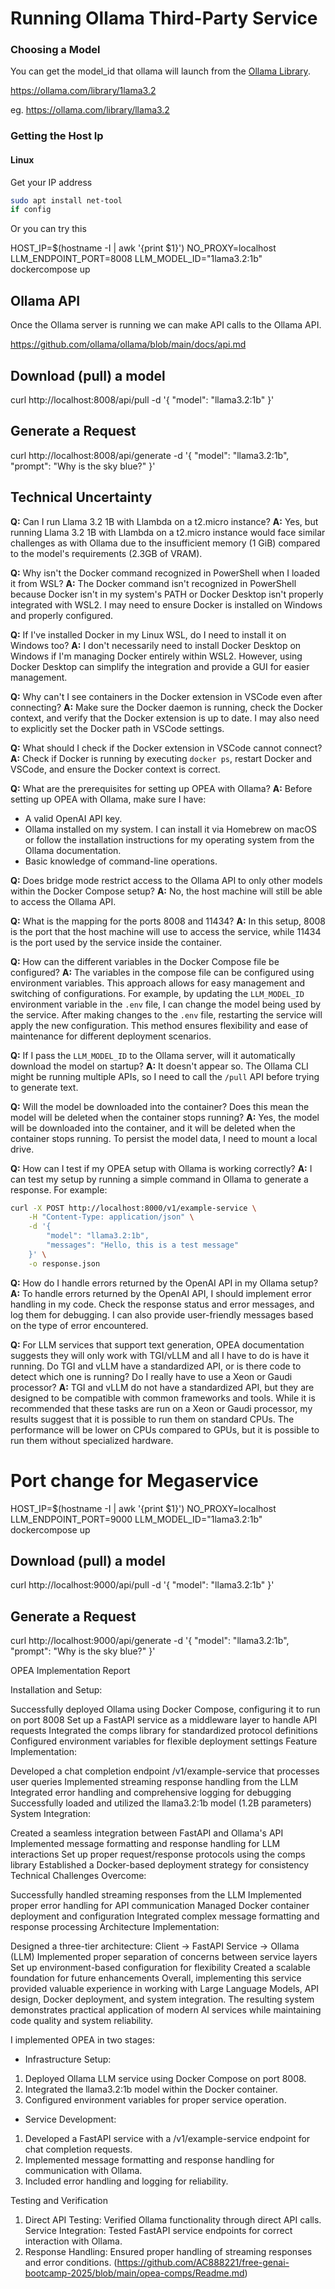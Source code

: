 # Running Ollama Third-Party Service

### Choosing a Model

You can get the model_id that ollama will launch from the [Ollama Library](https://ollama.com/library).

https://ollama.com/library/1lama3.2

eg. https://ollama.com/library/llama3.2

### Getting the Host Ip

#### Linux

Get your IP address
```sh
sudo apt install net-tool
if config
```

Or you can try this

HOST_IP=$(hostname -I | awk '{print $1}') NO_PROXY=localhost LLM_ENDPOINT_PORT=8008 LLM_MODEL_ID="1lama3.2:1b" dockercompose up

## Ollama API

Once the Ollama server is running we can make API calls to the Ollama API.

https://github.com/ollama/ollama/blob/main/docs/api.md


## Download (pull) a model

curl http://localhost:8008/api/pull -d '{
    "model": "llama3.2:1b"
}'

## Generate a Request

curl http://localhost:8008/api/generate -d '{
    "model": "llama3.2:1b",
    "prompt": "Why is the sky blue?"
}'

## Technical Uncertainty

**Q:** Can I run Llama 3.2 1B with Llambda on a t2.micro instance?
**A:** Yes, but running Llama 3.2 1B with Llambda on a t2.micro instance would face similar challenges as with Ollama due to the insufficient memory (1 GiB) compared to the model's requirements (2.3GB of VRAM).

**Q:** Why isn't the Docker command recognized in PowerShell when I loaded it from WSL?
**A:** The Docker command isn't recognized in PowerShell because Docker isn't in my system's PATH or Docker Desktop isn't properly integrated with WSL2. I may need to ensure Docker is installed on Windows and properly configured.

**Q:** If I've installed Docker in my Linux WSL, do I need to install it on Windows too?
**A:** I don't necessarily need to install Docker Desktop on Windows if I'm managing Docker entirely within WSL2. However, using Docker Desktop can simplify the integration and provide a GUI for easier management.

**Q:** Why can't I see containers in the Docker extension in VSCode even after connecting?
**A:** Make sure the Docker daemon is running, check the Docker context, and verify that the Docker extension is up to date. I may also need to explicitly set the Docker path in VSCode settings.

**Q:** What should I check if the Docker extension in VSCode cannot connect?
**A:** Check if Docker is running by executing `docker ps`, restart Docker and VSCode, and ensure the Docker context is correct.

**Q:** What are the prerequisites for setting up OPEA with Ollama?
**A:** Before setting up OPEA with Ollama, make sure I have:
- A valid OpenAI API key.
- Ollama installed on my system. I can install it via Homebrew on macOS or follow the installation instructions for my operating system from the Ollama documentation.
- Basic knowledge of command-line operations.

**Q:** Does bridge mode restrict access to the Ollama API to only other models within the Docker Compose setup?
**A:** No, the host machine will still be able to access the Ollama API.

**Q:** What is the mapping for the ports 8008 and 11434?
**A:** In this setup, 8008 is the port that the host machine will use to access the service, while 11434 is the port used by the service inside the container.

**Q:** How can the different variables in the Docker Compose file be configured?
**A:** The variables in the compose file can be configured using environment variables. This approach allows for easy management and switching of configurations. For example, by updating the `LLM_MODEL_ID` environment variable in the `.env` file, I can change the model being used by the service. After making changes to the `.env` file, restarting the service will apply the new configuration. This method ensures flexibility and ease of maintenance for different deployment scenarios.

**Q:** If I pass the `LLM_MODEL_ID` to the Ollama server, will it automatically download the model on startup?
**A:** It doesn't appear so. The Ollama CLI might be running multiple APIs, so I need to call the `/pull` API before trying to generate text.

**Q:** Will the model be downloaded into the container? Does this mean the model will be deleted when the container stops running?
**A:** Yes, the model will be downloaded into the container, and it will be deleted when the container stops running. To persist the model data, I need to mount a local drive.

**Q:** How can I test if my OPEA setup with Ollama is working correctly?
**A:** I can test my setup by running a simple command in Ollama to generate a response. For example:
```sh
curl -X POST http://localhost:8000/v1/example-service \
    -H "Content-Type: application/json" \
    -d '{
        "model": "llama3.2:1b",
        "messages": "Hello, this is a test message"
    }' \
    -o response.json
```

**Q:** How do I handle errors returned by the OpenAI API in my Ollama setup?
**A:** To handle errors returned by the OpenAI API, I should implement error handling in my code. Check the response status and error messages, and log them for debugging. I can also provide user-friendly messages based on the type of error encountered.

**Q:** For LLM services that support text generation, OPEA documentation suggests they will only work with TGI/vLLM and all I have to do is have it running. Do TGI and vLLM have a standardized API, or is there code to detect which one is running? Do I really have to use a Xeon or Gaudi processor?
**A:** TGI and vLLM do not have a standardized API, but they are designed to be compatible with common frameworks and tools. While it is recommended that these tasks are run on a Xeon or Gaudi processor, my results suggest that it is possible to run them on standard CPUs. The performance will be lower on CPUs compared to GPUs, but it is possible to run them without specialized hardware.

# Port change for Megaservice
HOST_IP=$(hostname -I | awk '{print $1}') NO_PROXY=localhost LLM_ENDPOINT_PORT=9000 LLM_MODEL_ID="1lama3.2:1b" dockercompose up
## Download (pull) a model

curl http://localhost:9000/api/pull -d '{
    "model": "llama3.2:1b"
}'

## Generate a Request

curl http://localhost:9000/api/generate -d '{
    "model": "llama3.2:1b",
    "prompt": "Why is the sky blue?"
}'

OPEA Implementation Report

Installation and Setup:

Successfully deployed Ollama using Docker Compose, configuring it to run on port 8008
Set up a FastAPI service as a middleware layer to handle API requests
Integrated the comps library for standardized protocol definitions
Configured environment variables for flexible deployment settings
Feature Implementation:

Developed a chat completion endpoint /v1/example-service that processes user queries
Implemented streaming response handling from the LLM
Integrated error handling and comprehensive logging for debugging
Successfully loaded and utilized the llama3.2:1b model (1.2B parameters)
System Integration:

Created a seamless integration between FastAPI and Ollama's API
Implemented message formatting and response handling for LLM interactions
Set up proper request/response protocols using the comps library
Established a Docker-based deployment strategy for consistency
Technical Challenges Overcome:

Successfully handled streaming responses from the LLM
Implemented proper error handling for API communication
Managed Docker container deployment and configuration
Integrated complex message formatting and response processing
Architecture Implementation:

Designed a three-tier architecture: Client → FastAPI Service → Ollama (LLM)
Implemented proper separation of concerns between service layers
Set up environment-based configuration for flexibility
Created a scalable foundation for future enhancements
Overall, implementing this service provided valuable experience in working with Large Language Models, API design, Docker deployment, and system integration. The resulting system demonstrates practical application of modern AI services while maintaining code quality and system reliability.

I implemented OPEA in two stages:

- Infrastructure Setup:
1. Deployed Ollama LLM service using Docker Compose on port 8008.
2. Integrated the llama3.2:1b model within the Docker container.
3. Configured environment variables for proper service operation.

- Service Development:
1. Developed a FastAPI service with a /v1/example-service endpoint for chat completion requests.
2. Implemented message formatting and response handling for communication with Ollama.
3. Included error handling and logging for reliability.

Testing and Verification
1. Direct API Testing: Verified Ollama functionality through direct API calls.
Service Integration: Tested FastAPI service endpoints for correct interaction with Ollama.
2. Response Handling: Ensured proper handling of streaming responses and error conditions.
(https://github.com/AC888221/free-genai-bootcamp-2025/blob/main/opea-comps/Readme.md)
